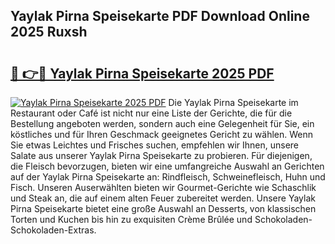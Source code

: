 ## Yaylak Pirna Speisekarte PDF Download Online 2025 Ruxsh

# <h2><a href="http://gc9vmbt.nevu.top/?p=Yaylak+Pirna+Speisekarte">🔗 👉🔴 Yaylak Pirna Speisekarte 2025 PDF</a></h2>

[![Yaylak Pirna Speisekarte 2025 PDF](https://i.imgur.com/dBaPXMq.png)](http://gc9vmbt.nevu.top/?p=Yaylak+Pirna+Speisekarte)
Die Yaylak Pirna Speisekarte im Restaurant oder Café ist nicht nur eine Liste der Gerichte, die für die Bestellung angeboten werden, sondern auch eine Gelegenheit für Sie, ein köstliches und für Ihren Geschmack geeignetes Gericht zu wählen. Wenn Sie etwas Leichtes und Frisches suchen, empfehlen wir Ihnen, unsere Salate aus unserer Yaylak Pirna Speisekarte zu probieren. Für diejenigen, die Fleisch bevorzugen, bieten wir eine umfangreiche Auswahl an Gerichten auf der Yaylak Pirna Speisekarte an: Rindfleisch, Schweinefleisch, Huhn und Fisch. Unseren Auserwählten bieten wir Gourmet-Gerichte wie Schaschlik und Steak an, die auf einem alten Feuer zubereitet werden. Unsere Yaylak Pirna Speisekarte bietet eine große Auswahl an Desserts, von klassischen Torten und Kuchen bis hin zu exquisiten Crème Brûlée und Schokoladen-Schokoladen-Extras.
